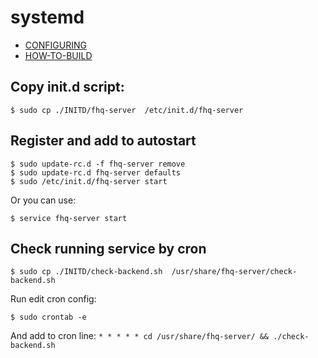 # systemd

* [CONFIGURING](CONFIGURING.md)
* [HOW-TO-BUILD](HOW-TO-BUILD.md)


## Copy init.d script:

```
$ sudo cp ./INITD/fhq-server  /etc/init.d/fhq-server
````

## Register and add to autostart
```
$ sudo update-rc.d -f fhq-server remove
$ sudo update-rc.d fhq-server defaults
$ sudo /etc/init.d/fhq-server start
```

Or you can use:
```
$ service fhq-server start
```

## Check running service by cron

```
$ sudo cp ./INITD/check-backend.sh  /usr/share/fhq-server/check-backend.sh
````

Run edit cron config:

```
$ sudo crontab -e
```

And add to cron line: `* * * * * cd /usr/share/fhq-server/ && ./check-backend.sh`
